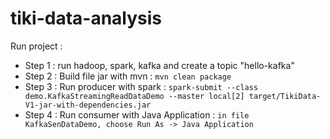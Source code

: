 # tiki-data-analysis

Run project : 
- Step 1 : run hadoop, spark, kafka and create a topic "hello-kafka"
- Step 2 : Build file jar with mvn :  `mvn clean package`
- Step 3 : Run producer with spark : `spark-submit --class demo.KafkaStreamingReadDataDemo --master local[2] target/TikiData-V1-jar-with-dependencies.jar`
- Step 4 : Run consumer with Java Application : `in file KafkaSenDataDemo, choose Run As -> Java Application`
